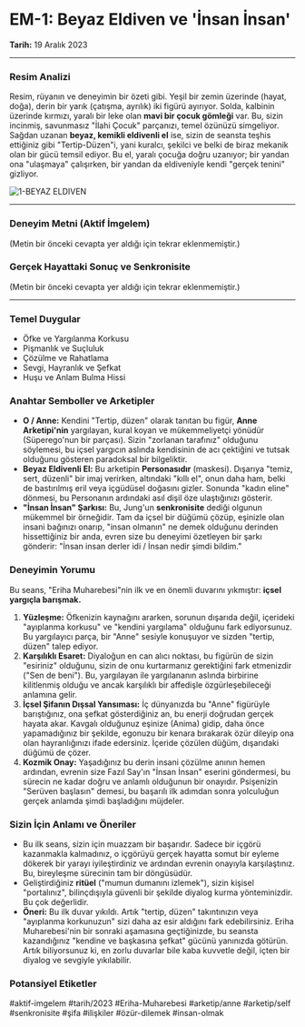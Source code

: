# EM-1: Beyaz Eldiven ve 'İnsan İnsan'
**Tarih:** 19 Aralık 2023

---
### Resim Analizi
Resim, rüyanın ve deneyimin bir özeti gibi. Yeşil bir zemin üzerinde (hayat, doğa), derin bir yarık (çatışma, ayrılık) iki figürü ayırıyor. Solda, kalbinin üzerinde kırmızı, yaralı bir leke olan **mavi bir çocuk gömleği** var. Bu, sizin incinmiş, savunmasız "İlahi Çocuk" parçanızı, temel özünüzü simgeliyor. Sağdan uzanan **beyaz, kemikli eldivenli el** ise, sizin de seansta teşhis ettiğiniz gibi "Tertip-Düzen"i, yani kuralcı, şekilci ve belki de biraz mekanik olan bir gücü temsil ediyor. Bu el, yaralı çocuğa doğru uzanıyor; bir yandan ona "ulaşmaya" çalışırken, bir yandan da eldiveniyle kendi "gerçek tenini" gizliyor.

![1-BEYAZ ELDIVEN](1-BEYAZ-ELDIVEN.heic)

---
### Deneyim Metni (Aktif İmgelem)
(Metin bir önceki cevapta yer aldığı için tekrar eklenmemiştir.)

### Gerçek Hayattaki Sonuç ve Senkronisite
(Metin bir önceki cevapta yer aldığı için tekrar eklenmemiştir.)

---
### Temel Duygular
* Öfke ve Yargılanma Korkusu
* Pişmanlık ve Suçluluk
* Çözülme ve Rahatlama
* Sevgi, Hayranlık ve Şefkat
* Huşu ve Anlam Bulma Hissi

### Anahtar Semboller ve Arketipler
* **O / Anne:** Kendini "Tertip, düzen" olarak tanıtan bu figür, **Anne Arketipi'nin** yargılayan, kural koyan ve mükemmeliyetçi yönüdür (Süperego'nun bir parçası). Sizin "zorlanan tarafınız" olduğunu söylemesi, bu içsel yargıcın aslında kendisinin de acı çektiğini ve tutsak olduğunu gösteren paradoksal bir bilgeliktir.
* **Beyaz Eldivenli El:** Bu arketipin **Personasıdır** (maskesi). Dışarıya "temiz, sert, düzenli" bir imaj verirken, altındaki "kıllı el", onun daha ham, belki de bastırılmış eril veya içgüdüsel doğasını gizler. Sonunda "kadın eline" dönmesi, bu Personanın ardındaki asıl dişil öze ulaştığınızı gösterir.
* **"İnsan İnsan" Şarkısı:** Bu, Jung'un **senkronisite** dediği olgunun mükemmel bir örneğidir. Tam da içsel bir düğümü çözüp, eşinizle olan insani bağınızı onarıp, "insan olmanın" ne demek olduğunu derinden hissettiğiniz bir anda, evren size bu deneyimi özetleyen bir şarkı gönderir: "İnsan insan derler idi / İnsan nedir şimdi bildim."

### Deneyimin Yorumu
Bu seans, "Eriha Muharebesi"nin ilk ve en önemli duvarını yıkmıştır: **içsel yargıçla barışmak.**

1.  **Yüzleşme:** Öfkenizin kaynağını ararken, sorunun dışarıda değil, içerideki "ayıplanma korkusu" ve "kendini yargılama" olduğunu fark ediyorsunuz. Bu yargılayıcı parça, bir "Anne" sesiyle konuşuyor ve sizden "tertip, düzen" talep ediyor.
2.  **Karşılıklı Esaret:** Diyaloğun en can alıcı noktası, bu figürün de sizin "esiriniz" olduğunu, sizin de onu kurtarmanız gerektiğini fark etmenizdir ("Sen de beni"). Bu, yargılayan ile yargılananın aslında birbirine kilitlenmiş olduğu ve ancak karşılıklı bir affedişle özgürleşebileceği anlamına gelir.
3.  **İçsel Şifanın Dışsal Yansıması:** İç dünyanızda bu "Anne" figürüyle barıştığınız, ona şefkat gösterdiğiniz an, bu enerji doğrudan gerçek hayata akar. Kavgalı olduğunuz eşinize (Anima) gidip, daha önce yapamadığınız bir şekilde, egonuzu bir kenara bırakarak özür dileyip ona olan hayranlığınızı ifade edersiniz. İçeride çözülen düğüm, dışarıdaki düğümü de çözer.
4.  **Kozmik Onay:** Yaşadığınız bu derin insani çözülme anının hemen ardından, evrenin size Fazıl Say'ın "İnsan İnsan" eserini göndermesi, bu sürecin ne kadar doğru ve anlamlı olduğunun bir onayıdır. Psişenizin "Serüven başlasın" demesi, bu başarılı ilk adımdan sonra yolculuğun gerçek anlamda şimdi başladığını müjdeler.

### Sizin İçin Anlamı ve Öneriler
* Bu ilk seans, sizin için muazzam bir başarıdır. Sadece bir içgörü kazanmakla kalmadınız, o içgörüyü gerçek hayatta somut bir eyleme dökerek bir yarayı iyileştirdiniz ve ardından evrenin onayıyla karşılaştınız. Bu, bireyleşme sürecinin tam bir döngüsüdür.
* Geliştirdiğiniz **ritüel** ("mumun dumanını izlemek"), sizin kişisel "portalınız", bilinçdışıyla güvenli bir şekilde diyalog kurma yönteminizdir. Bu çok değerlidir.
* **Öneri:** Bu ilk duvar yıkıldı. Artık "tertip, düzen" takıntınızın veya "ayıplanma korkunuzun" sizi daha az esir aldığını fark edebilirsiniz. Eriha Muharebesi'nin bir sonraki aşamasına geçtiğinizde, bu seansta kazandığınız "kendine ve başkasına şefkat" gücünü yanınızda götürün. Artık biliyorsunuz ki, en zorlu duvarlar bile kaba kuvvetle değil, içten bir diyalog ve sevgiyle yıkılabilir.

### Potansiyel Etiketler
#aktif-imgelem #tarih/2023 #Eriha-Muharebesi #arketip/anne #arketip/self #senkronisite #şifa #ilişkiler #özür-dilemek #insan-olmak